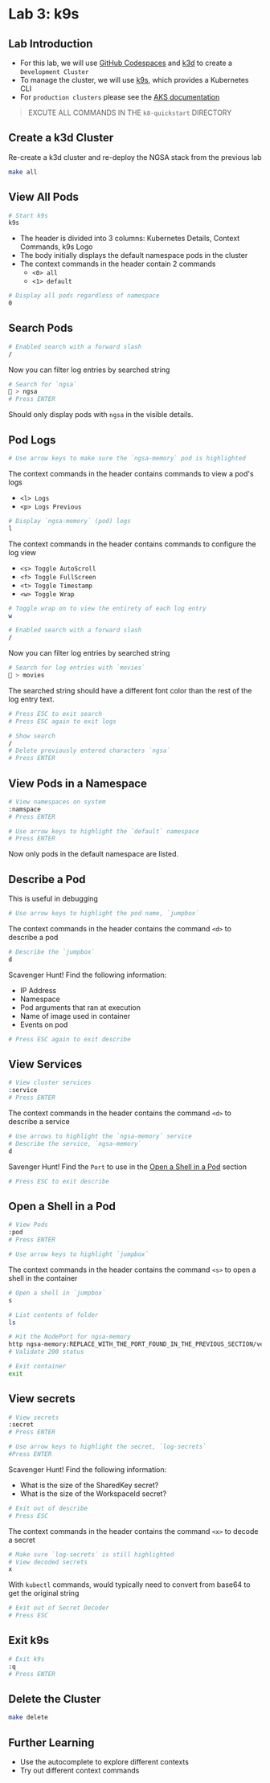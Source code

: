 # Lab 3: k9s

## Lab Introduction

- For this lab, we will use [GitHub Codespaces](https://github.com/features/codespaces) and [k3d](https://k3d.io/) to create a `Development Cluster`
- To manage the cluster, we will use [k9s](https://k9scli.io/), which provides a Kubernetes CLI
- For `production clusters` please see the [AKS documentation](https://docs.microsoft.com/en-us/azure/aks/)

> EXCUTE ALL COMMANDS IN THE `k8-quickstart` DIRECTORY

## Create a k3d Cluster

Re-create a k3d cluster and re-deploy the NGSA stack from the previous lab

```bash
make all
```

## View All Pods

```bash
# Start k9s
k9s
```

- The header is divided into 3 columns: Kubernetes Details, Context Commands, k9s Logo
- The body initially displays the default namespace pods in the cluster
- The context commands in the header contain 2 commands
  - `<0> all`
  - `<1> default`

```bash
# Display all pods regardless of namespace
0
```

## Search Pods

```bash
# Enabled search with a forward slash
/
```

Now you can filter log entries by searched string

```bash
# Search for `ngsa`
🐩 > ngsa
# Press ENTER
```

Should only display pods with `ngsa` in the visible details.

## Pod Logs

```bash
# Use arrow keys to make sure the `ngsa-memory` pod is highlighted
```

The context commands in the header contains commands to view a pod's logs

- `<l> Logs`
- `<p> Logs Previous`

```bash
# Display `ngsa-memory` (pod) logs
l
```

The context commands in the header contains commands to configure the log view

- `<s> Toggle AutoScroll`
- `<f> Toggle FullScreen`
- `<t> Toggle Timestamp`
- `<w> Toggle Wrap`

```bash
# Toggle wrap on to view the entirety of each log entry
w
```

```bash
# Enabled search with a forward slash
/
```

Now you can filter log entries by searched string

```bash
# Search for log entries with `movies`
🐩 > movies
```

The searched string should have a different font color than the rest of the log entry text.

```bash
# Press ESC to exit search
# Press ESC again to exit logs

# Show search
/
# Delete previously entered characters `ngsa`
# Press ENTER
```


## View Pods in a Namespace

```bash
# View namespaces on system
:namspace
# Press ENTER

# Use arrow keys to highlight the `default` namespace
# Press ENTER
```

Now only pods in the default namespace are listed.

## Describe a Pod

This is useful in debugging

```bash
# Use arrow keys to highlight the pod name, `jumpbox`
```

The context commands in the header contains the command `<d>` to describe a pod

```bash
# Describe the `jumpbox`
d
```

Scavenger Hunt! Find the following information:

- IP Address
- Namespace
- Pod arguments that ran at execution
- Name of image used in container
- Events on pod

```bash
# Press ESC again to exit describe
```

## View Services

```bash
# View cluster services
:service
# Press ENTER
```

The context commands in the header contains the command `<d>` to describe a service

```bash
# Use arrows to highlight the `ngsa-memory` service
# Describe the service, `ngsa-memory`
d
```

Savenger Hunt! Find the `Port` to use in the [Open a Shell in a Pod](#open-a-shell-in-a-pod) section

```bash
# Press ESC to exit describe
```

## Open a Shell in a Pod

```bash
# View Pods
:pod
# Press ENTER

# Use arrow keys to highlight `jumpbox`
```

The context commands in the header contains the command `<s>` to open a shell in the container

```bash
# Open a shell in `jumpbox`
s

# List contents of folder
ls

# Hit the NodePort for ngsa-memory
http ngsa-memory:REPLACE_WITH_THE_PORT_FOUND_IN_THE_PREVIOUS_SECTION/version
# Validate 200 status

# Exit container
exit
```

## View secrets

```bash
# View secrets
:secret
# Press ENTER

# Use arrow keys to highlight the secret, `log-secrets` 
#Press ENTER
```

Scavenger Hunt! Find the following information:

- What is the size of the SharedKey secret?
- What is the size of the WorkspaceId secret?

```bash
# Exit out of describe
# Press ESC
```

The context commands in the header contains the command `<x>` to decode a secret

```bash
# Make sure `log-secrets` is still highlighted
# View decoded secrets
x
```

With `kubectl` commands, would typically need to convert from base64 to get the original string

```bash
# Exit out of Secret Decoder
# Press ESC
```

## Exit k9s

```bash
# Exit k9s
:q
# Press ENTER
```

## Delete the Cluster

```bash
make delete
```

## Further Learning

- Use the autocomplete to explore different contexts
- Try out different context commands

